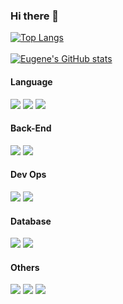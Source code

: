 ### Hi there 👋

[![Top Langs](https://github-readme-stats.vercel.app/api/top-langs/?username=dev-whoan&layout=compact&theme=tokyonight)](https://github.com/dev-whoan/github-readme-stats)
<br/><br/>
[![Eugene's GitHub stats](https://github-readme-stats.vercel.app/api?username=dev-whoan&theme=tokyonight)](https://github.com/dev-whoan/github-readme-stats)

<h4>Language</h4>
<div>
  <img src="https://img.shields.io/badge/Java-D7873C?style=for-the-badge&logo=Java&logoColor=white">
  <img src="https://img.shields.io/badge/Javascript-339933?style=for-the-badge&logo=Node.js&logoColor=white">
  <img src="https://img.shields.io/badge/C++-orange?style=for-the-badge&logo=c%2B%2B&logoColor=white">
</div>

<h4>Back-End</h4>
<div>
  <img src="https://img.shields.io/badge/Servlet-D7873C?style=for-the-badge&logo=JSP&logoColor=white">
  <img src="https://img.shields.io/badge/Node.js-339933?style=for-the-badge&logo=Node.js&logoColor=white">
</div>

<h4>Dev Ops</h4>
<div>
  <img src="https://img.shields.io/badge/-Docker-007396?style=for-the-badge&logo=Docker">
  <img src="https://img.shields.io/badge/kubernetes-%23326ce5.svg?style=for-the-badge&logo=kubernetes&logoColor=white">
</div>

<h4>Database</h4>
<div>
  <img src="https://img.shields.io/badge/MariaDB-003545?style=for-the-badge&logo=mariadb&logoColor=white">
  <img src="https://img.shields.io/badge/MongoDB-%234ea94b.svg?style=for-the-badge&logo=mongodb&logoColor=white">
</div>

<h4>Others</h4>
<div>
  <img src="https://img.shields.io/badge/Ubuntu-E95420?style=for-the-badge&logo=ubuntu&logoColor=white">
  <img src="https://img.shields.io/badge/cent%20os-002260?style=for-the-badge&logo=centos&logoColor=F0F0F0">
  <img src="https://img.shields.io/badge/Blockchain-2F3134?style=for-the-badge">
</div>

<!--
**dev-whoan/dev-whoan** is a ✨ _special_ ✨ repository because its `README.md` (this file) appears on your GitHub profile.

Here are some ideas to get you started:

- 🔭 I’m currently working on ...
- 🌱 I’m currently learning ...
- 👯 I’m looking to collaborate on ...
- 🤔 I’m looking for help with ...
- 💬 Ask me about ...
- 📫 How to reach me: ...
- 😄 Pronouns: ...
- ⚡ Fun fact: ...
badge list: https://github.com/Ileriayo/markdown-badges
-->
